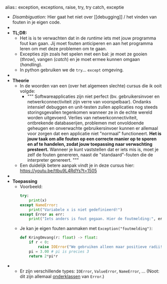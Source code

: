 alias:: exception, exceptions, raise, try, try catch, exceptie

- *Disambiguation:* Hier gaat het niet over [[debugging]] / het vinden van fouten in je eigen code.
-
- **TL;DR:**
    - Het is is te verwachten dat in de *runtime* iets met jouw programma fout kan gaan. Jij moet fouten anticiperen en aan het programma leren om met deze problemen om te gaan.
    - Excepties zijn zoals het spelen met een bal: je moet ze gooien (*throw*), vangen (*catch*) en je moet ermee kunnen omgaan (*handling*).
    - In python gebruiken we de `try`... `except` omgeving.
-
- **Theorie**
    - In de woorden van een (over het algemeen slechte) cursus die ik ooit volgde:
        - """
          Softwareapplicaties zijn niet perfect (bv. gebruikersinvoer en netwerkconnectiviteit zijn verre van voorspelbaar). Ondanks intensief debuggen en unit-testen zullen applicaties nog steeds storingsgevallen tegenkomen wanneer ze in de echte wereld worden uitgevoerd.
          Verlies van netwerkconnectiviteit, ontbrekende databaserijen, problemen met onvoldoende geheugen en onverwachte gebruikersinvoer kunnen er allemaal voor zorgen dat een applicatie niet "normaal" functioneert. 
          **Het is jouw taak om alle fouten op een correcte manier op te sporen en af te handelen, zodat jouw toepassing naar verwachting presteert.** 
          Wanneer je kunt vaststellen dat er iets mis is, moet je zelf de fouten genereren, naast de "standaard"-fouten die de interpreter genereert.
          """
    - Een duidelijk betere aanpak vindt je in deze cursus hier: https://youtu.be/ttbu9L4RdYs?t=1505
-
- **Toepassing**
    - Voorbeeld:
      ```python
      try:
          print(x)
      except NameError:
          print("Variabele x is niet gedefinieerd!")
      except Error as err:
          print("Iets anders is fout gegaan. Hier de foutmelding:", err) 
      ```
    - Je kan je eigen fouten aanmaken met `Exception("foutmelding")`:
      ```python
      def KringOmvang(r: float) -> float:
          if r < 0:
              raise IOError("We gebruiken alleen maar positieve radii!")
          pi = 3.00 # pi is precies 3
          return 2*pi*r
      ```
-
    - Er zijn verschillende types: `IOError`, `ValueError`, `NameError`, ... 
      (Noot: dit zijn allemaal [onderklassen](OOP) van `Error`.)